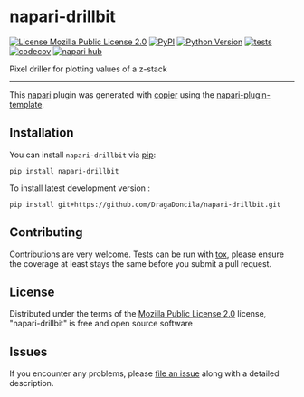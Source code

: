 # napari-drillbit

[![License Mozilla Public License 2.0](https://img.shields.io/pypi/l/napari-drillbit.svg?color=green)](https://github.com/DragaDoncila/napari-drillbit/raw/main/LICENSE)
[![PyPI](https://img.shields.io/pypi/v/napari-drillbit.svg?color=green)](https://pypi.org/project/napari-drillbit)
[![Python Version](https://img.shields.io/pypi/pyversions/napari-drillbit.svg?color=green)](https://python.org)
[![tests](https://github.com/DragaDoncila/napari-drillbit/workflows/tests/badge.svg)](https://github.com/DragaDoncila/napari-drillbit/actions)
[![codecov](https://codecov.io/gh/DragaDoncila/napari-drillbit/branch/main/graph/badge.svg)](https://codecov.io/gh/DragaDoncila/napari-drillbit)
[![napari hub](https://img.shields.io/endpoint?url=https://api.napari-hub.org/shields/napari-drillbit)](https://napari-hub.org/plugins/napari-drillbit)

Pixel driller for plotting values of a z-stack

----------------------------------

This [napari] plugin was generated with [copier] using the [napari-plugin-template].

<!--
Don't miss the full getting started guide to set up your new package:
https://github.com/napari/napari-plugin-template#getting-started

and review the napari docs for plugin developers:
https://napari.org/stable/plugins/index.html
-->

## Installation

You can install `napari-drillbit` via [pip]:

    pip install napari-drillbit



To install latest development version :

    pip install git+https://github.com/DragaDoncila/napari-drillbit.git


## Contributing

Contributions are very welcome. Tests can be run with [tox], please ensure
the coverage at least stays the same before you submit a pull request.

## License

Distributed under the terms of the [Mozilla Public License 2.0] license,
"napari-drillbit" is free and open source software

## Issues

If you encounter any problems, please [file an issue] along with a detailed description.

[napari]: https://github.com/napari/napari
[copier]: https://copier.readthedocs.io/en/stable/
[@napari]: https://github.com/napari
[MIT]: http://opensource.org/licenses/MIT
[BSD-3]: http://opensource.org/licenses/BSD-3-Clause
[GNU GPL v3.0]: http://www.gnu.org/licenses/gpl-3.0.txt
[GNU LGPL v3.0]: http://www.gnu.org/licenses/lgpl-3.0.txt
[Apache Software License 2.0]: http://www.apache.org/licenses/LICENSE-2.0
[Mozilla Public License 2.0]: https://www.mozilla.org/media/MPL/2.0/index.txt
[napari-plugin-template]: https://github.com/napari/napari-plugin-template

[file an issue]: https://github.com/DragaDoncila/napari-drillbit/issues

[napari]: https://github.com/napari/napari
[tox]: https://tox.readthedocs.io/en/latest/
[pip]: https://pypi.org/project/pip/
[PyPI]: https://pypi.org/
